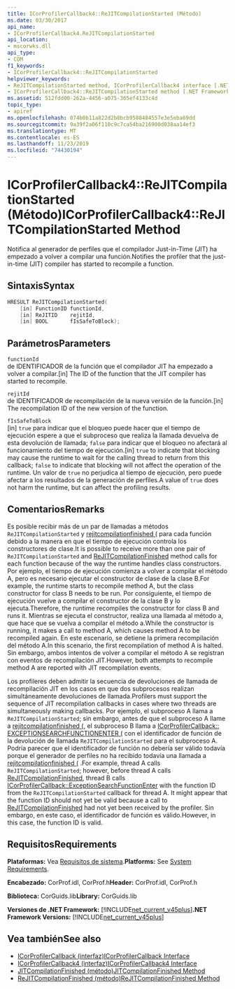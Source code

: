 ```yaml
---
title: ICorProfilerCallback4::ReJITCompilationStarted (Método)
ms.date: 03/30/2017
api_name:
- ICorProfilerCallback4.ReJITCompilationStarted
api_location:
- mscorwks.dll
api_type:
- COM
f1_keywords:
- ICorProfilerCallback4::ReJITCompilationStarted
helpviewer_keywords:
- ReJITCompilationStarted method, ICorProfilerCallback4 interface [.NET Framework profiling]
- ICorProfilerCallback4::ReJITCompilationStarted method [.NET Framework profiling]
ms.assetid: 512fdd00-262a-4456-a075-365ef4133c4d
topic_type:
- apiref
ms.openlocfilehash: 074b0b11a822d2b8bcb9588484557e3e5eba69dd
ms.sourcegitcommit: 9a39f2a06f110c9c7ca54ba216900d038aa14ef3
ms.translationtype: MT
ms.contentlocale: es-ES
ms.lasthandoff: 11/23/2019
ms.locfileid: "74430194"
---
```

# <a name="icorprofilercallback4rejitcompilationstarted-method"></a><span data-ttu-id="5eaef-102">ICorProfilerCallback4::ReJITCompilationStarted (Método)</span><span class="sxs-lookup"><span data-stu-id="5eaef-102">ICorProfilerCallback4::ReJITCompilationStarted Method</span></span>
<span data-ttu-id="5eaef-103">Notifica al generador de perfiles que el compilador Just-in-Time (JIT) ha empezado a volver a compilar una función.</span><span class="sxs-lookup"><span data-stu-id="5eaef-103">Notifies the profiler that the just-in-time (JIT) compiler has started to recompile a function.</span></span>  
  
## <a name="syntax"></a><span data-ttu-id="5eaef-104">Sintaxis</span><span class="sxs-lookup"><span data-stu-id="5eaef-104">Syntax</span></span>  
  
```cpp  
HRESULT ReJITCompilationStarted(   
    [in] FunctionID functionId,  
    [in] ReJITID    rejitId,  
    [in] BOOL       fIsSafeToBlock);  
```  
  
## <a name="parameters"></a><span data-ttu-id="5eaef-105">Parámetros</span><span class="sxs-lookup"><span data-stu-id="5eaef-105">Parameters</span></span>  
 `functionId`  
 <span data-ttu-id="5eaef-106">de IDENTIFICADOR de la función que el compilador JIT ha empezado a volver a compilar.</span><span class="sxs-lookup"><span data-stu-id="5eaef-106">[in] The ID of the function that the JIT compiler has started to recompile.</span></span>  
  
 `rejitId`  
 <span data-ttu-id="5eaef-107">de IDENTIFICADOR de recompilación de la nueva versión de la función.</span><span class="sxs-lookup"><span data-stu-id="5eaef-107">[in] The recompilation ID of the new version of the function.</span></span>  
  
 `fIsSafeToBlock`  
 <span data-ttu-id="5eaef-108">[in] `true` para indicar que el bloqueo puede hacer que el tiempo de ejecución espere a que el subproceso que realiza la llamada devuelva de esta devolución de llamada; `false` para indicar que el bloqueo no afectará al funcionamiento del tiempo de ejecución.</span><span class="sxs-lookup"><span data-stu-id="5eaef-108">[in] `true` to indicate that blocking may cause the runtime to wait for the calling thread to return from this callback; `false` to indicate that blocking will not affect the operation of the runtime.</span></span> <span data-ttu-id="5eaef-109">Un valor de `true` no perjudica al tiempo de ejecución, pero puede afectar a los resultados de la generación de perfiles.</span><span class="sxs-lookup"><span data-stu-id="5eaef-109">A value of `true` does not harm the runtime, but can affect the profiling results.</span></span>  
  
## <a name="remarks"></a><span data-ttu-id="5eaef-110">Comentarios</span><span class="sxs-lookup"><span data-stu-id="5eaef-110">Remarks</span></span>  
 <span data-ttu-id="5eaef-111">Es posible recibir más de un par de llamadas a métodos `ReJITCompilationStarted` y [rejitcompilationfinished (](../../../../docs/framework/unmanaged-api/profiling/icorprofilercallback4-rejitcompilationfinished-method.md) para cada función debido a la manera en que el tiempo de ejecución controla los constructores de clase.</span><span class="sxs-lookup"><span data-stu-id="5eaef-111">It is possible to receive more than one pair of `ReJITCompilationStarted` and [ReJITCompilationFinished](../../../../docs/framework/unmanaged-api/profiling/icorprofilercallback4-rejitcompilationfinished-method.md) method calls for each function because of the way the runtime handles class constructors.</span></span> <span data-ttu-id="5eaef-112">Por ejemplo, el tiempo de ejecución comienza a volver a compilar el método A, pero es necesario ejecutar el constructor de clase de la clase B.</span><span class="sxs-lookup"><span data-stu-id="5eaef-112">For example, the runtime starts to recompile method A, but the class constructor for class B needs to be run.</span></span> <span data-ttu-id="5eaef-113">Por consiguiente, el tiempo de ejecución vuelve a compilar el constructor de la clase B y lo ejecuta.</span><span class="sxs-lookup"><span data-stu-id="5eaef-113">Therefore, the runtime recompiles the constructor for class B and runs it.</span></span> <span data-ttu-id="5eaef-114">Mientras se ejecuta el constructor, realiza una llamada al método a, que hace que se vuelva a compilar el método a.</span><span class="sxs-lookup"><span data-stu-id="5eaef-114">While the constructor is running, it makes a call to method A, which causes method A to be recompiled again.</span></span> <span data-ttu-id="5eaef-115">En este escenario, se detiene la primera recompilación del método A.</span><span class="sxs-lookup"><span data-stu-id="5eaef-115">In this scenario, the first recompilation of method A is halted.</span></span> <span data-ttu-id="5eaef-116">Sin embargo, ambos intentos de volver a compilar el método A se registran con eventos de recompilación JIT.</span><span class="sxs-lookup"><span data-stu-id="5eaef-116">However, both attempts to recompile method A are reported with JIT recompilation events.</span></span>  
  
 <span data-ttu-id="5eaef-117">Los profileres deben admitir la secuencia de devoluciones de llamada de recompilación JIT en los casos en que dos subprocesos realizan simultáneamente devoluciones de llamada.</span><span class="sxs-lookup"><span data-stu-id="5eaef-117">Profilers must support the sequence of JIT recompilation callbacks in cases where two threads are simultaneously making callbacks.</span></span> <span data-ttu-id="5eaef-118">Por ejemplo, el subproceso A llama a `ReJITCompilationStarted`; sin embargo, antes de que el subproceso A llame a [rejitcompilationfinished (](../../../../docs/framework/unmanaged-api/profiling/icorprofilercallback4-rejitcompilationfinished-method.md), el subproceso B llama a [ICorProfilerCallback:: EXCEPTIONSEARCHFUNCTIONENTER (](../../../../docs/framework/unmanaged-api/profiling/icorprofilercallback-exceptionsearchfunctionenter-method.md) con el identificador de función de la devolución de llamada `ReJITCompilationStarted` para el subproceso A. Podría parecer que el identificador de función no debería ser válido todavía porque el generador de perfiles no ha recibido todavía una llamada a [rejitcompilationfinished (](../../../../docs/framework/unmanaged-api/profiling/icorprofilercallback4-rejitcompilationfinished-method.md) .</span><span class="sxs-lookup"><span data-stu-id="5eaef-118">For example, thread A calls `ReJITCompilationStarted`; however, before thread A calls [ReJITCompilationFinished](../../../../docs/framework/unmanaged-api/profiling/icorprofilercallback4-rejitcompilationfinished-method.md), thread B calls [ICorProfilerCallback::ExceptionSearchFunctionEnter](../../../../docs/framework/unmanaged-api/profiling/icorprofilercallback-exceptionsearchfunctionenter-method.md) with the function ID from the `ReJITCompilationStarted` callback for thread A. It might appear that the function ID should not yet be valid because a call to [ReJITCompilationFinished](../../../../docs/framework/unmanaged-api/profiling/icorprofilercallback4-rejitcompilationfinished-method.md) had not yet been received by the profiler.</span></span> <span data-ttu-id="5eaef-119">Sin embargo, en este caso, el identificador de función es válido.</span><span class="sxs-lookup"><span data-stu-id="5eaef-119">However, in this case, the function ID is valid.</span></span>  
  
## <a name="requirements"></a><span data-ttu-id="5eaef-120">Requisitos</span><span class="sxs-lookup"><span data-stu-id="5eaef-120">Requirements</span></span>  
 <span data-ttu-id="5eaef-121">**Plataformas:** Vea [Requisitos de sistema](../../../../docs/framework/get-started/system-requirements.md).</span><span class="sxs-lookup"><span data-stu-id="5eaef-121">**Platforms:** See [System Requirements](../../../../docs/framework/get-started/system-requirements.md).</span></span>  
  
 <span data-ttu-id="5eaef-122">**Encabezado:** CorProf.idl, CorProf.h</span><span class="sxs-lookup"><span data-stu-id="5eaef-122">**Header:** CorProf.idl, CorProf.h</span></span>  
  
 <span data-ttu-id="5eaef-123">**Biblioteca:** CorGuids.lib</span><span class="sxs-lookup"><span data-stu-id="5eaef-123">**Library:** CorGuids.lib</span></span>  
  
 <span data-ttu-id="5eaef-124">**Versiones de .NET Framework:** [!INCLUDE[net_current_v45plus](../../../../includes/net-current-v45plus-md.md)]</span><span class="sxs-lookup"><span data-stu-id="5eaef-124">**.NET Framework Versions:** [!INCLUDE[net_current_v45plus](../../../../includes/net-current-v45plus-md.md)]</span></span>  
  
## <a name="see-also"></a><span data-ttu-id="5eaef-125">Vea también</span><span class="sxs-lookup"><span data-stu-id="5eaef-125">See also</span></span>

- [<span data-ttu-id="5eaef-126">ICorProfilerCallback (interfaz)</span><span class="sxs-lookup"><span data-stu-id="5eaef-126">ICorProfilerCallback Interface</span></span>](../../../../docs/framework/unmanaged-api/profiling/icorprofilercallback-interface.md)
- [<span data-ttu-id="5eaef-127">ICorProfilerCallback4 (interfaz)</span><span class="sxs-lookup"><span data-stu-id="5eaef-127">ICorProfilerCallback4 Interface</span></span>](../../../../docs/framework/unmanaged-api/profiling/icorprofilercallback4-interface.md)
- [<span data-ttu-id="5eaef-128">JITCompilationFinished (método)</span><span class="sxs-lookup"><span data-stu-id="5eaef-128">JITCompilationFinished Method</span></span>](../../../../docs/framework/unmanaged-api/profiling/icorprofilercallback-jitcompilationfinished-method.md)
- [<span data-ttu-id="5eaef-129">ReJITCompilationFinished (método)</span><span class="sxs-lookup"><span data-stu-id="5eaef-129">ReJITCompilationFinished Method</span></span>](../../../../docs/framework/unmanaged-api/profiling/icorprofilercallback4-rejitcompilationfinished-method.md)
